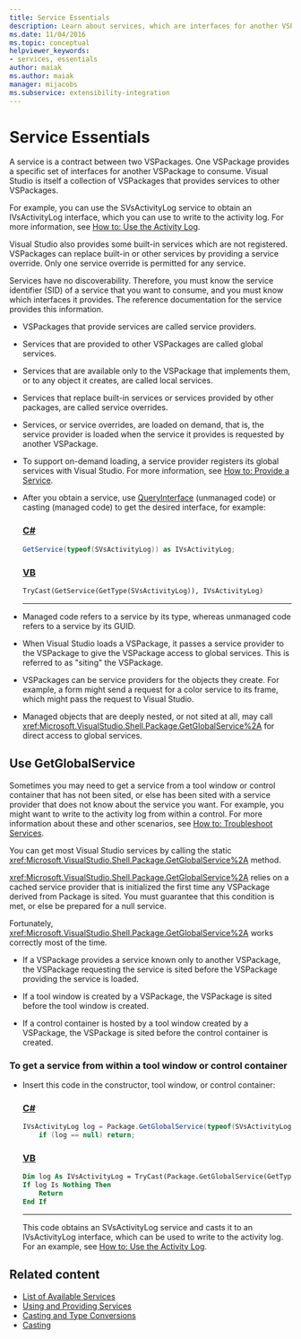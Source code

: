 ```yaml
---
title: Service Essentials
description: Learn about services, which are interfaces for another VSPackage to consume. Services in a VSPackage can override built-in or other services.
ms.date: 11/04/2016
ms.topic: conceptual
helpviewer_keywords:
- services, essentials
author: maiak
ms.author: maiak
manager: mijacobs
ms.subservice: extensibility-integration
---
```

# Service Essentials

A service is a contract between two VSPackages. One VSPackage provides a specific set of interfaces for another VSPackage to consume. Visual Studio is itself a collection of VSPackages that provides services to other VSPackages.

 For example, you can use the SVsActivityLog service to obtain an IVsActivityLog interface, which you can use to write to the activity log. For more information, see [How to: Use the Activity Log](../../extensibility/how-to-use-the-activity-log.md).

 Visual Studio also provides some built-in services which are not registered. VSPackages can replace built-in or other services by providing a service override. Only one service override is permitted for any service.

 Services have no discoverability. Therefore, you must know the service identifier (SID) of a service that you want to consume, and you must know which interfaces it provides. The reference documentation for the service provides this information.

- VSPackages that provide services are called service providers.

- Services that are provided to other VSPackages are called global services.

- Services that are available only to the VSPackage that implements them, or to any object it creates, are called local services.

- Services that replace built-in services or services provided by other packages, are called service overrides.

- Services, or service overrides, are loaded on demand, that is, the service provider is loaded when the service it provides is requested by another VSPackage.

- To support on-demand loading, a service provider registers its global services with Visual Studio. For more information, see [How to: Provide a Service](../../extensibility/how-to-provide-a-service.md).

- After you obtain a service, use [QueryInterface](/cpp/atl/queryinterface) (unmanaged code) or casting (managed code) to get the desired interface, for example:

  ### [C#](#tab/csharp)
  ```csharp
  GetService(typeof(SVsActivityLog)) as IVsActivityLog;
  ```

  ### [VB](#tab/vb)
  ```vb
  TryCast(GetService(GetType(SVsActivityLog)), IVsActivityLog)
  ```
  ---

- Managed code refers to a service by its type, whereas unmanaged code refers to a service by its GUID.

- When Visual Studio loads a VSPackage, it passes a service provider to the VSPackage to give the VSPackage access to global services. This is referred to as "siting" the VSPackage.

- VSPackages can be service providers for the objects they create. For example, a form might send a request for a color service to its frame, which might pass the request to Visual Studio.

- Managed objects that are deeply nested, or not sited at all, may call <xref:Microsoft.VisualStudio.Shell.Package.GetGlobalService%2A> for direct access to global services.

<a name="how-to-use-getglobalservice"></a>

## Use GetGlobalService

Sometimes you may need to get a service from a tool window or control container that has not been sited, or else has been sited with a service provider that does not know about the service you want. For example, you might want to write to the activity log from within a control. For more information about these and other scenarios, see [How to: Troubleshoot Services](../../extensibility/how-to-troubleshoot-services.md).

You can get most Visual Studio services by calling the static <xref:Microsoft.VisualStudio.Shell.Package.GetGlobalService%2A> method.

<xref:Microsoft.VisualStudio.Shell.Package.GetGlobalService%2A> relies on a cached service provider that is initialized the first time any VSPackage derived from Package is sited. You must guarantee that this condition is met, or else be prepared for a null service.

Fortunately, <xref:Microsoft.VisualStudio.Shell.Package.GetGlobalService%2A> works correctly most of the time.

- If a VSPackage provides a service known only to another VSPackage, the VSPackage requesting the service is sited before the VSPackage providing the service is loaded.

- If a tool window is created by a VSPackage, the VSPackage is sited before the tool window is created.

- If a control container is hosted by a tool window created by a VSPackage, the VSPackage is sited before the control container is created.

### To get a service from within a tool window or control container

- Insert this code in the constructor, tool window, or control container:

    ### [C#](#tab/csharp)
    ```csharp
    IVsActivityLog log = Package.GetGlobalService(typeof(SVsActivityLog)) as IVsActivityLog;
        if (log == null) return;
    ```

    ### [VB](#tab/vb)
    ```vb
    Dim log As IVsActivityLog = TryCast(Package.GetGlobalService(GetType(SVsActivityLog)), IVsActivityLog)
    If log Is Nothing Then
        Return
    End If
    ```
    ---

    This code obtains an SVsActivityLog service and casts it to an IVsActivityLog interface, which can be used to write to the activity log. For an example, see [How to: Use the Activity Log](../../extensibility/how-to-use-the-activity-log.md).

## Related content

- [List of Available Services](../../extensibility/internals/list-of-available-services.md)
- [Using and Providing Services](../../extensibility/using-and-providing-services.md)
- [Casting and Type Conversions](/dotnet/csharp/programming-guide/types/casting-and-type-conversions)
- [Casting](/cpp/cpp/casting)
